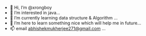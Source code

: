 - 👋 Hi, I’m @xrongboy
- 👀 I’m interested in java...
- 🌱 I’m currently learning data structure & Algorithm ...
- 💞️ I’m here to learn something nice which will help me in future...
- 📫 email abhishekmukherjee271@gmail.com ...

<!---
xrongboy/xrongboy is a ✨ special ✨ repository because its `README.md` (this file) appears on your GitHub profile.
You can click the Preview link to take a look at your changes.
--->
